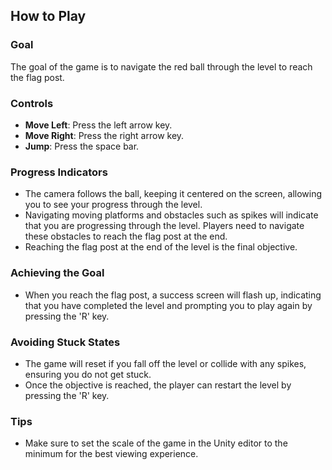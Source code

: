 ## How to Play
### Goal
The goal of the game is to navigate the red ball through the level to reach the flag post.

### Controls
- **Move Left**: Press the left arrow key.
- **Move Right**: Press the right arrow key.
- **Jump**: Press the space bar.

### Progress Indicators
- The camera follows the ball, keeping it centered on the screen, allowing you to see your progress through the level.
- Navigating moving platforms and obstacles such as spikes will indicate that you are progressing through the level. Players need to navigate these obstacles to reach the flag post at the end.
- Reaching the flag post at the end of the level is the final objective.

### Achieving the Goal
- When you reach the flag post, a success screen will flash up, indicating that you have completed the level and prompting you to play again by pressing the 'R' key.

### Avoiding Stuck States
- The game will reset if you fall off the level or collide with any spikes, ensuring you do not get stuck.
- Once the objective is reached, the player can restart the level by pressing the 'R' key.

### Tips
- Make sure to set the scale of the game in the Unity editor to the minimum for the best viewing experience.